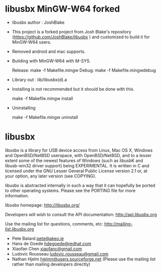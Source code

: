 libusbx MinGW-W64 forked
========================
 * libusbx author : JoshBlake

 - This project is a forked project from Josh Blake's repository
   (https://github.com/JoshBlake/libusbx ) and customized to build it for
   MinGW-W64 users.
 - Removed android and mac supports.

 - Building with MinGW-W64 with M-SYS.

      Release: make -f Makefile.mingw
      Debug:   make -f Makefile.mingwdebug

 - Library out : lib/libusbx(d).a

 - Installing is not recommended but it should be done with this.

      make -f Makefile.mingw install

 - Uninstalling

      make -f Makefile.mingw uninstall

libusbx
=======

libusbx is a library for USB device access from Linux, Mac OS X,
Windows and OpenBSD/NetBSD userspace, with OpenBSD/NetBSD, and to a
lesser extent some of the newest features of Windows (such as libusbK
and libusb-win32 driver support) being EXPERIMENTAL.
It is written in C and licensed under the GNU Lesser General Public
License version 2.1 or, at your option, any later version (see COPYING).

libusbx is abstracted internally in such a way that it can hopefully
be ported to other operating systems. Please see the PORTING file
for more information.

libusbx homepage:
http://libusbx.org/

Developers will wish to consult the API documentation:
http://api.libusbx.org

Use the mailing list for questions, comments, etc:
http://mailing-list.libusbx.org

- Pete Batard <pete@akeo.ie>
- Hans de Goede <hdegoede@redhat.com>
- Xiaofan Chen <xiaofanc@gmail.com>
- Ludovic Rousseau <ludovic.rousseau@gmail.com>
- Nathan Hjelm <hjelmn@users.sourceforge.net>
(Please use the mailing list rather than mailing developers directly)
